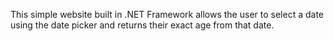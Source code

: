 This simple website built in .NET Framework allows the user to select a date using the date picker and returns their exact age from that date.
